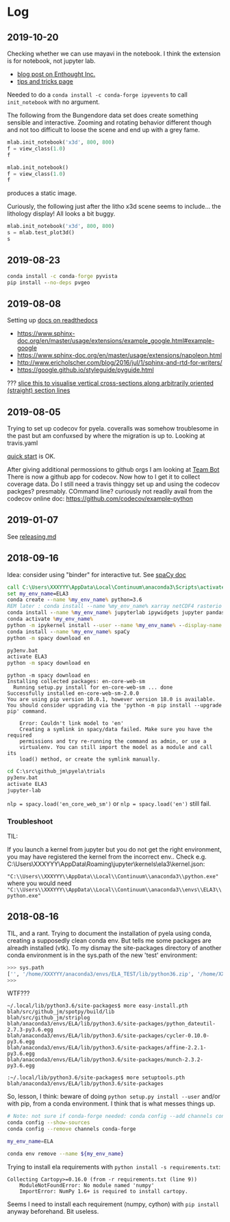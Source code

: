 # Log

## 2019-10-20

Checking whether we can use mayavi in the notebook. I think the extension is for notebook, not jupyter lab.

* [blog post on Enthought Inc.](http://blog.enthought.com/general/mayavi-python-3d-data-visualization-and-plotting-library-adds-major-new-features-in-recent-release/#.XavZd5xxUUE)
* [tips and tricks page](https://docs.enthought.com/mayavi/mayavi/tips.html)

Needed to do a `conda install -c conda-forge ipyevents` to call `init_notebook` with no argument.

The following from the Bungendore data set does create something sensible and interactive. Zooming and rotating behavior different though and not too difficult to loose the scene and end up with a grey fame.

```python
mlab.init_notebook('x3d', 800, 800)
f = view_class(1.0)
f
```

```python
mlab.init_notebook()
f = view_class(1.0)
f
```

produces a static image. 

Curiously, the following just after the litho x3d scene seems to include... the lithology display! All looks a bit buggy.

```py
mlab.init_notebook('x3d', 800, 800)
s = mlab.test_plot3d()
s
```


## 2019-08-23


```bat
conda install -c conda-forge pyvista
pip install --no-deps pvgeo
```

## 2019-08-08

Setting up [docs on readthedocs](https://pyela.readthedocs.io/en/latest/)

* https://www.sphinx-doc.org/en/master/usage/extensions/example_google.html#example-google
* https://www.sphinx-doc.org/en/master/usage/extensions/napoleon.html
* http://www.ericholscher.com/blog/2016/jul/1/sphinx-and-rtd-for-writers/
* https://google.github.io/styleguide/pyguide.html

??? 
[slice this to visualise vertical cross-sections along arbitrarily oriented (straight) section lines](https://swung.slack.com/archives/C094GV18T/p1551858731038300)

## 2019-08-05

Trying to set up codecov for pyela. coveralls was somehow troublesome in the past but am confuxsed by where the migration is up to. Looking at travis.yaml

[quick start](https://docs.codecov.io/docs/quick-start) is OK.

After giving additional permossions to github orgs I am looking at [Team Bot](https://docs.codecov.io/docs/team-bot) There is now a github app for codecov. Now how to I get it to collect coverage data. Do I still need a travis thinggy set  up and using the codecov packges? presmably. COmmand line? curiously not readily avail from the codecov online doc: https://github.com/codecov/example-python 

## 2019-01-07

See [releasing.md](./releasing.md)

## 2018-09-16

Idea: consider using "binder" for interactive tut. See [spaCy doc](https://spacy.io/)

```cmd
call C:\Users\XXXYYY\AppData\Local\Continuum\anaconda3\Scripts\activate.bat
set my_env_name=ELA3
conda create --name %my_env_name% python=3.6
REM later : conda install --name %my_env_name% xarray netCDF4 rasterio cartopy jupyterlab ipywidgets jupyter geopandas pandas scikit-learn scikit-image matplotlib python=3.6
conda install --name %my_env_name% jupyterlab ipywidgets jupyter pandas scikit-learn matplotlib python=3.6
conda activate %my_env_name%
python -m ipykernel install --user --name %my_env_name% --display-name "Python3 (ELA)"
conda install --name %my_env_name% spaCy
python -m spacy download en
```

```cmd
py3env.bat
activate ELA3
python -m spacy download en
```

```text
python -m spacy download en
Installing collected packages: en-core-web-sm
  Running setup.py install for en-core-web-sm ... done
Successfully installed en-core-web-sm-2.0.0
You are using pip version 10.0.1, however version 18.0 is available.
You should consider upgrading via the 'python -m pip install --upgrade pip' command.

    Error: Couldn't link model to 'en'
    Creating a symlink in spacy/data failed. Make sure you have the required
    permissions and try re-running the command as admin, or use a
    virtualenv. You can still import the model as a module and call its
    load() method, or create the symlink manually.
```

```cmd
cd C:\src\github_jm\pyela\trials
py3env.bat
activate ELA3
jupyter-lab
```

`nlp = spacy.load('en_core_web_sm')` or `nlp = spacy.load('en')` still fail.

### Troubleshoot

TIL:

If you launch a kernel from jupyter but you do not get the right environment, you may have registered the kernel from the incorrect env.. Check e.g. C:\Users\XXXYYY\AppData\Roaming\jupyter\kernels\ela3\kernel.json:

`"C:\\Users\\XXXYYY\\AppData\\Local\\Continuum\\anaconda3\\python.exe"` where you would need `"C:\\Users\\XXXYYY\\AppData\\Local\\Continuum\\anaconda3\\envs\\ELA3\\python.exe"`

## 2018-08-16

TIL, and a rant.
Trying to document the installation of pyela using conda, creating a supposedly clean conda env. But tells me some packages are alreadh installed (vtk). To my dismay the site-packages directory of another conda environment is in the sys.path of the new 'test' environment:

```python
>>> sys.path
['', '/home/XXXYYY/anaconda3/envs/ELA_TEST/lib/python36.zip', '/home/XXXYYY/anaconda3/envs/ELA_TEST/lib/python3.6', '/home/XXXYYY/anaconda3/envs/ELA_TEST/lib/python3.6/lib-dynload', '/home/XXXYYY/.local/lib/python3.6/site-packages', '/home/XXXYYY/src/github_jm/spotpy/build/lib', '/home/XXXYYY/src/github_jm/striplog', '/home/XXXYYY/anaconda3/envs/ELA/lib/python3.6/site-packages/python_dateutil-2.7.3-py3.6.egg', '/home/XXXYYY/anaconda3/envs/ELA/lib/python3.6/site-packages/cycler-0.10.0-py3.6.egg', '/home/XXXYYY/anaconda3/envs/ELA/lib/python3.6/site-packages/affine-2.2.1-py3.6.egg', '/home/XXXYYY/anaconda3/envs/ELA/lib/python3.6/site-packages/munch-2.3.2-py3.6.egg', '/home/XXXYYY/anaconda3/envs/ELA/lib/python3.6/site-packages', '/home/XXXYYY/anaconda3/envs/ELA_TEST/lib/python3.6/site-packages']
>>>
```

WTF??? 

```
~/.local/lib/python3.6/site-packages$ more easy-install.pth 
blah/src/github_jm/spotpy/build/lib
blah/src/github_jm/striplog
blah/anaconda3/envs/ELA/lib/python3.6/site-packages/python_dateutil-2.7.3-py3.6.egg
blah/anaconda3/envs/ELA/lib/python3.6/site-packages/cycler-0.10.0-py3.6.egg
blah/anaconda3/envs/ELA/lib/python3.6/site-packages/affine-2.2.1-py3.6.egg
blah/anaconda3/envs/ELA/lib/python3.6/site-packages/munch-2.3.2-py3.6.egg
```

```
:~/.local/lib/python3.6/site-packages$ more setuptools.pth 
blah/anaconda3/envs/ELA/lib/python3.6/site-packages
```

So, lesson, I think: beware of doing `python setup.py install --user` and/or with pip, from a conda environment. I think that is what messes things up.

```bash
# Note: not sure if conda-forge needed: conda config --add channels conda-forge
conda config --show-sources
conda config --remove channels conda-forge
```

```bash
my_env_name=ELA
```

```bash
conda env remove --name ${my_env_name}
```

Trying to install ela requirements with `python install -s requirements.txt`:

```
Collecting Cartopy>=0.16.0 (from -r requirements.txt (line 9))
    ModuleNotFoundError: No module named 'numpy'
    ImportError: NumPy 1.6+ is required to install cartopy.
```

Seems I need to install each requirement (numpy, cython) with `pip install` anyway beforehand. Bit useless.

